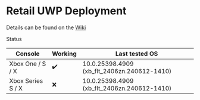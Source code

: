 # Retail UWP Deployment

Details can be found on the [Wiki](https://xboxoneresearch.github.io/wiki/development/deploying-uwp-apps/)

Status

| Console           | Working             | Last tested OS                                |
|-------------------| ------------------- | --------------------------------------------- |
| Xbox One / S / X  |  :heavy_check_mark: | 10.0.25398.4909 (xb_flt_2406zn.240612-1410)   |
| Xbox Series S / X |  :x:                | 10.0.25398.4909 (xb_flt_2406zn.240612-1410)   |
